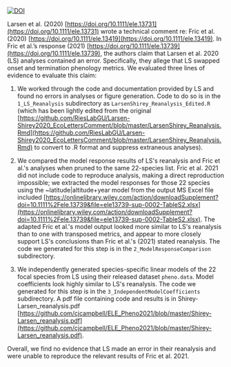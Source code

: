 [![DOI](https://zenodo.org/badge/DOI/10.5281/zenodo.4771054.svg)](https://doi.org/10.5281/zenodo.4771054)

Larsen et al. (2020) [https://doi.org/10.1111/ele.13731](https://doi.org/10.1111/ele.13731) wrote a technical comment re: Fric et al. (2020) [https://doi.org/10.1111/ele.13419](https://doi.org/10.1111/ele.13419). In Fric et al.’s response (2021) [https://doi.org/10.1111/ele.13739](https://doi.org/10.1111/ele.13739), the authors claim that Larsen et al. 2020 (LS) analyses contained an error. Specifically, they allege that LS swapped onset and termination phenology metrics. We evaluated three lines of evidence to evaluate this claim:


1) We worked through the code and documentation provided by LS and found no errors in analyses or figure generation. Code to do so is in the `1_LS_Reanalysis` subdirectory as `LarsenShirey_Reanalysis_Edited.R` (which has been lightly edited from the original [https://github.com/RiesLabGU/Larsen-Shirey2020_EcoLettersComment/blob/master/LarsenShirey_Reanalysis.Rmd](https://github.com/RiesLabGU/Larsen-Shirey2020_EcoLettersComment/blob/master/LarsenShirey_Reanalysis.Rmd) to convert to .R format and suppress extraneous analyses).

2) We compared the model response results of LS's reanalysis and Fric et al.'s analyses when pruned to the same 22-species list. Fric et al. 2021 did not include code to reproduce analysis, making a direct reproduction impossible; we extracted the model responses for those 22 species using the ~latitude|altitude+year model from the output MS Excel file included [https://onlinelibrary.wiley.com/action/downloadSupplement?doi=10.1111%2Fele.13739&file=ele13739-sup-0002-TableS2.xlsx](https://onlinelibrary.wiley.com/action/downloadSupplement?doi=10.1111%2Fele.13739&file=ele13739-sup-0002-TableS2.xlsx). The adapted Fric et al.'s model output looked more similar to LS's reanalysis than to one with transposed metrics, and appear to more closely support LS's conclusions than Fric et al.'s (2021) stated reanalysis. The code we generated for this step is in the `2_ModelResponseComparison` subdirectory. 

3) We independently generated species-specific linear models of the 22 focal species from LS using their released dataset `pheno.data`. Model coefficients look highly similar to LS's reanalysis. The code we generated for this step is in the `3_IndependentModelCoefficients` subdirectory. A pdf file containing code and results is in Shirey-Larsen_reanalysis.pdf [https://github.com/cjcampbell/ELE_Pheno2021/blob/master/Shirey-Larsen_reanalysis.pdf](https://github.com/cjcampbell/ELE_Pheno2021/blob/master/Shirey-Larsen_reanalysis.pdf). 

Overall, we find no evidence that LS made an error in their reanalysis and were unable to reproduce the relevant results of Fric et al. 2021.
